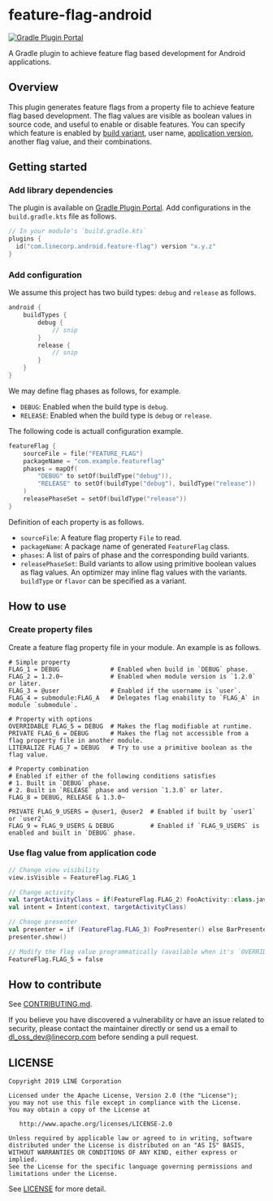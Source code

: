 # feature-flag-android

[![Gradle Plugin Portal](https://img.shields.io/maven-metadata/v/https/plugins.gradle.org/m2/com/linecorp/android/feature-flag/com.linecorp.android.feature-flag.gradle.plugin/maven-metadata.xml.svg?colorB=007ec6&label=Gradle%20Plugin%20Portal)](https://plugins.gradle.org/plugin/com.linecorp.android.feature-flag)

A Gradle plugin to achieve feature flag based development for Android applications.

## Overview

This plugin generates feature flags from a property file to achieve feature flag based development.
The flag values are visible as boolean values in source code, and useful to enable or disable features.
You can specify which feature is enabled by [build variant](https://developer.android.com/studio/build/build-variants), user name, [application version](https://developer.android.com/studio/publish/versioning), another flag value, and their combinations.

## Getting started

### Add library dependencies

The plugin is available on [Gradle Plugin Portal](https://plugins.gradle.org/). Add configurations in the `build.gradle.kts` file as follows.

```build.gradle.kts
// In your module's `build.gradle.kts`
plugins {
  id("com.linecorp.android.feature-flag") version "x.y.z"
}
```

### Add configuration

We assume this project has two build types: `debug` and `release` as follows.

```build.gradle
android {
    buildTypes {
        debug {
            // snip
        }
        release {
            // snip
        }
    }
}
```

We may define flag phases as follows, for example.

- `DEBUG`: Enabled when the build type is `debug`.
- `RELEASE`: Enabled when the build type is `debug` or `release`.

The following code is actuall configuration example.

```build.gradle.kts
featureFlag {
    sourceFile = file("FEATURE_FLAG")
    packageName = "com.example.featureflag"
    phases = mapOf(
        "DEBUG" to setOf(buildType("debug")),
        "RELEASE" to setOf(buildType("debug"), buildType("release"))
    )
    releasePhaseSet = setOf(buildType("release"))
}
```

Definition of each property is as follows. 

- `sourceFile`: A feature flag property `File` to read.
- `packageName`: A package name of generated `FeatureFlag` class.
- `phases`: A list of pairs of phase and the corresponding build variants.
- `releasePhaseSet`: Build variants to allow using primitive boolean values as flag values. An optimizer may inline flag values with the variants. `buildType` or `flavor` can be specified as a variant.

## How to use

### Create property files

Create a feature flag property file in your module.
An example is as follows.

```FEATURE_FLAG
# Simple property
FLAG_1 = DEBUG              # Enabled when build in `DEBUG` phase.
FLAG_2 = 1.2.0~             # Enabled when module version is `1.2.0` or later.
FLAG_3 = @user              # Enabled if the username is `user`.
FLAG_4 = submodule:FLAG_A   # Delegates flag enability to `FLAG_A` in module `submodule`.

# Property with options
OVERRIDABLE FLAG_5 = DEBUG  # Makes the flag modifiable at runtime.
PRIVATE FLAG_6 = DEBUG      # Makes the flag not accessible from a flag property file in another module.
LITERALIZE FLAG_7 = DEBUG   # Try to use a primitive boolean as the flag value.
 
# Property combination
# Enabled if either of the following conditions satisfies
# 1. Built in `DEBUG` phase.
# 2. Built in `RELEASE` phase and version `1.3.0` or later.
FLAG_8 = DEBUG, RELEASE & 1.3.0~

PRIVATE FLAG_9_USERS = @user1, @user2  # Enabled if built by `user1` or `user2`
FLAG_9 = FLAG_9_USERS & DEBUG          # Enabled if `FLAG_9_USERS` is enabled and built in `DEBUG` phase.
```

### Use flag value from application code

```kotlin
// Change view visibility
view.isVisible = FeatureFlag.FLAG_1

// Change activity
val targetActivityClass = if(FeatureFlag.FLAG_2) FooActivity::class.java else BarActivity::class.java
val intent = Intent(context, targetActivityClass)

// Change presenter
val presenter = if (FeatureFlag.FLAG_3) FooPresenter() else BarPresenter()
presenter.show()

// Modify the flag value programmatically (available when it's `OVERRIDABLE`)
FeatureFlag.FLAG_5 = false
```

## How to contribute

See [CONTRIBUTING.md](CONTRIBUTING.md).

If you believe you have discovered a vulnerability or have an issue related to security, please contact the maintainer directly or send us a email to dl_oss_dev@linecorp.com before sending a pull request.

## LICENSE

```
Copyright 2019 LINE Corporation

Licensed under the Apache License, Version 2.0 (the "License");
you may not use this file except in compliance with the License.
You may obtain a copy of the License at

   http://www.apache.org/licenses/LICENSE-2.0

Unless required by applicable law or agreed to in writing, software
distributed under the License is distributed on an "AS IS" BASIS,
WITHOUT WARRANTIES OR CONDITIONS OF ANY KIND, either express or implied.
See the License for the specific language governing permissions and
limitations under the License.
```

See [LICENSE](LICENSE) for more detail. 
